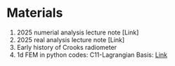 # Materials
1. 2025 numerial analysis lecture note [Link]
1. 2025 real analysis lecture note [Link]
1. Early history of Crooks radiometer
1. 1d FEM in python codes: C11-Lagrangian Basis: [Link](a)
